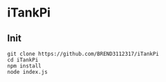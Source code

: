 # iTankPi

## Init
```
git clone https://github.com/BREND3112317/iTankPi
cd iTankPi
npm install
node index.js
```
